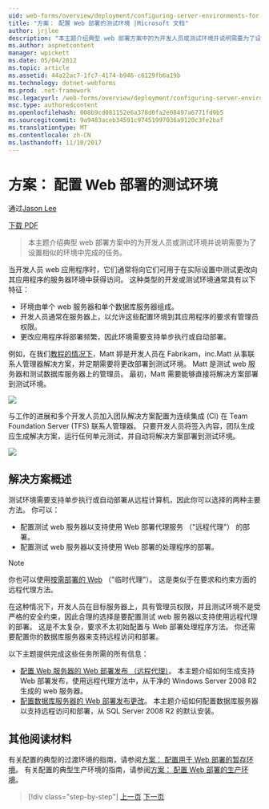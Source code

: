 ```yaml
---
uid: web-forms/overview/deployment/configuring-server-environments-for-web-deployment/scenario-configuring-a-test-environment-for-web-deployment
title: "方案： 配置 Web 部署的测试环境 |Microsoft 文档"
author: jrjlee
description: "本主题介绍典型 web 部署方案中的为开发人员或测试环境并说明需要为了设置 si 完成的任务..."
ms.author: aspnetcontent
manager: wpickett
ms.date: 05/04/2012
ms.topic: article
ms.assetid: 44a22ac7-1fc7-4174-b946-c6129fb6a19b
ms.technology: dotnet-webforms
ms.prod: .net-framework
msc.legacyurl: /web-forms/overview/deployment/configuring-server-environments-for-web-deployment/scenario-configuring-a-test-environment-for-web-deployment
msc.type: authoredcontent
ms.openlocfilehash: 008b9cd081152e6a378d0fa2e08497a6771fd9b5
ms.sourcegitcommit: 9a9483aceb34591c97451997036a9120c3fe2baf
ms.translationtype: MT
ms.contentlocale: zh-CN
ms.lasthandoff: 11/10/2017
---
```

<a name="scenario-configuring-a-test-environment-for-web-deployment"></a>方案： 配置 Web 部署的测试环境
====================
通过[Jason Lee](https://github.com/jrjlee)

[下载 PDF](https://msdnshared.blob.core.windows.net/media/MSDNBlogsFS/prod.evol.blogs.msdn.com/CommunityServer.Blogs.Components.WeblogFiles/00/00/00/63/56/8130.DeployingWebAppsInEnterpriseScenarios.pdf)

> 本主题介绍典型 web 部署方案中的为开发人员或测试环境并说明需要为了设置相似的环境中完成的任务。


当开发人员 web 应用程序时，它们通常将向它们可用于在实际设置中测试更改向其应用程序的服务器环境中获得访问。 这种类型的开发或测试环境通常具有以下特征：

- 环境由单个 web 服务器和单个数据库服务器组成。
- 开发人员通常在服务器上，以允许这些配置环境到其应用程序的要求有管理员权限。
- 更改应用程序将部署频繁，因此环境需要支持单步执行或自动部署。

例如，在我们[教程的情况下](../deploying-web-applications-in-enterprise-scenarios/enterprise-web-deployment-scenario-overview.md)，Matt 婷是开发人员在 Fabrikam，inc.Matt 从事联系人管理器解决方案，并定期需要将更改部署到测试环境。 Matt 是测试 web 服务器和测试数据库服务器上的管理员。 最初，Matt 需要能够直接将解决方案部署到测试环境。

![](scenario-configuring-a-test-environment-for-web-deployment/_static/image1.png)

与工作的进展和多个开发人员加入团队解决方案配置为连续集成 (CI) 在 Team Foundation Server (TFS) 联系人管理器。 只要开发人员将签入内容，团队生成应生成解决方案，运行任何单元测试，并自动将解决方案部署到测试环境。

![](scenario-configuring-a-test-environment-for-web-deployment/_static/image2.png)

## <a name="solution-overview"></a>解决方案概述

测试环境需要支持单步执行或自动部署从远程计算机，因此你可以选择的两种主要方法。 你可以：

- 配置测试 web 服务器以支持使用 Web 部署代理服务 （"远程代理"） 的部署。
- 配置测试 web 服务器以支持使用 Web 部署的处理程序的部署。

> [!NOTE]
> 你也可以使用[按需部署的 Web](https://technet.microsoft.com/en-us/library/ee517345(WS.10).aspx) （"临时代理"）。 这是类似于在要求和约束方面的远程代理方法。


在这种情况下，开发人员在目标服务器上，具有管理员权限，并且测试环境不是受严格的安全约束，因此合理的选择是要配置测试 web 服务器以支持使用远程代理的部署。 这是不太复杂，要求不太初始配置与 Web 部署处理程序方法。 你还需要配置你的数据库服务器来支持远程访问和部署。

以下主题提供完成这些任务所需的所有信息：

- [配置 Web 服务器的 Web 部署发布 （远程代理）](configuring-a-web-server-for-web-deploy-publishing-remote-agent.md)。 本主题介绍如何生成支持 Web 部署发布，使用远程代理方法中，从干净的 Windows Server 2008 R2 生成的 web 服务器。
- [配置数据库服务器的 Web 部署发布更改](configuring-a-database-server-for-web-deploy-publishing.md)。 本主题介绍如何配置数据库服务器以支持远程访问和部署，从 SQL Server 2008 R2 的默认安装。

## <a name="further-reading"></a>其他阅读材料

有关配置的典型的过渡环境的指南，请参阅[方案： 配置用于 Web 部署的暂存环境](scenario-configuring-a-staging-environment-for-web-deployment.md)。 有关配置的典型生产环境的指南，请参阅[方案： 配置 Web 部署的生产环境](scenario-configuring-a-production-environment-for-web-deployment.md)。

>[!div class="step-by-step"]
[上一页](choosing-the-right-approach-to-web-deployment.md)
[下一页](scenario-configuring-a-staging-environment-for-web-deployment.md)
